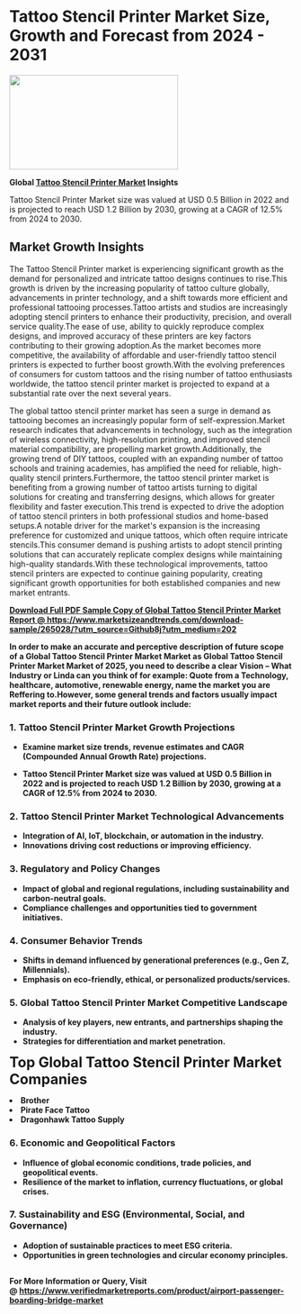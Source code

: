 <H1>Tattoo Stencil Printer Market Size, Growth and Forecast from 2024 - 2031</H1><img class="aligncenter size-medium wp-image-584254" src="https://thirdeyenews.in/wp-content/uploads/2024/09/Global-Market-Research-300x168.jpeg" alt="" width="300" height="168" /><p><strong>Global&nbsp;<a href="https://www.marketsizeandtrends.com/download-sample/265028/?utm_source=Github8j?utm_medium=202">Tattoo Stencil Printer Market</a> Insights</strong></p><p>Tattoo Stencil Printer Market size was valued at USD 0.5 Billion in 2022 and is projected to reach USD 1.2 Billion by 2030, growing at a CAGR of 12.5% from 2024 to 2030.</p><p><h2>Market Growth Insights</h2> <p>The Tattoo Stencil Printer market is experiencing significant growth as the demand for personalized and intricate tattoo designs continues to rise.This growth is driven by the increasing popularity of tattoo culture globally, advancements in printer technology, and a shift towards more efficient and professional tattooing processes.Tattoo artists and studios are increasingly adopting stencil printers to enhance their productivity, precision, and overall service quality.The ease of use, ability to quickly reproduce complex designs, and improved accuracy of these printers are key factors contributing to their growing adoption.As the market becomes more competitive, the availability of affordable and user-friendly tattoo stencil printers is expected to further boost growth.With the evolving preferences of consumers for custom tattoos and the rising number of tattoo enthusiasts worldwide, the tattoo stencil printer market is projected to expand at a substantial rate over the next several years.</p> <p><strong><a href="#"></a></strong></p> <p>The global tattoo stencil printer market has seen a surge in demand as tattooing becomes an increasingly popular form of self-expression.Market research indicates that advancements in technology, such as the integration of wireless connectivity, high-resolution printing, and improved stencil material compatibility, are propelling market growth.Additionally, the growing trend of DIY tattoos, coupled with an expanding number of tattoo schools and training academies, has amplified the need for reliable, high-quality stencil printers.Furthermore, the tattoo stencil printer market is benefiting from a growing number of tattoo artists turning to digital solutions for creating and transferring designs, which allows for greater flexibility and faster execution.This trend is expected to drive the adoption of tattoo stencil printers in both professional studios and home-based setups.A notable driver for the market's expansion is the increasing preference for customized and unique tattoos, which often require intricate stencils.This consumer demand is pushing artists to adopt stencil printing solutions that can accurately replicate complex designs while maintaining high-quality standards.With these technological improvements, tattoo stencil printers are expected to continue gaining popularity, creating significant growth opportunities for both established companies and new market entrants.</p> <p><strong><a href="#"></p><p><span class=""><strong>Download Full PDF Sample Copy of Global Tattoo Stencil Printer Market Report</strong> @ <a href="https://www.marketsizeandtrends.com/download-sample/265028/?utm_source=Github8j?utm_medium=202" target="_blank">https://www.marketsizeandtrends.com/download-sample/265028/?utm_source=Github8j?utm_medium=202</a></span></p><p>In order to make an accurate and perceptive description of future scope of a Global&nbsp;Tattoo Stencil Printer Market Market as Global&nbsp;Tattoo Stencil Printer Market Market of 2025, you need to describe a clear Vision &ndash; What Industry or Linda can you think of for example: Quote from a Technology, healthcare, automotive, renewable energy, name the market you are Reffering to.However, some general trends and factors usually impact market reports and their future outlook include:</p><h3>1.&nbsp;<strong>Tattoo Stencil Printer Market Growth Projections</strong></h3><ul><li>Examine market size trends, revenue estimates and CAGR (Compounded Annual Growth Rate) projections.</li><li><p>Tattoo Stencil Printer Market size was valued at USD 0.5 Billion in 2022 and is projected to reach USD 1.2 Billion by 2030, growing at a CAGR of 12.5% from 2024 to 2030.</p></li></ul><h3>2.&nbsp;<strong>Tattoo Stencil Printer Market Technological Advancements</strong></h3><ul><li>Integration of AI, IoT, blockchain, or automation in the industry.</li><li>Innovations driving cost reductions or improving efficiency.</li></ul><h3>3.&nbsp;<strong>Regulatory and Policy Changes</strong></h3><ul><li>Impact of global and regional regulations, including sustainability and carbon-neutral goals.</li><li>Compliance challenges and opportunities tied to government initiatives.</li></ul><h3>4.&nbsp;<strong>Consumer Behavior Trends</strong></h3><ul><li>Shifts in demand influenced by generational preferences (e.g., Gen Z, Millennials).</li><li>Emphasis on eco-friendly, ethical, or personalized products/services.</li></ul><h3>5.&nbsp;<strong>Global Tattoo Stencil Printer Market Competitive Landscape</strong></h3><ul><li>Analysis of key players, new entrants, and partnerships shaping the industry.</li><li>Strategies for differentiation and market penetration.</li></ul><p data-pm-slice="1 1 []"><span style="color: inherit; font-family: inherit; font-size: 25px;">Top Global Tattoo Stencil Printer Market Companies</span></p><div class="" data-test-id=""><p><li>Brother</li><li> Pirate Face Tattoo</li><li> Dragonhawk Tattoo Supply</li></p></div><h3>6.&nbsp;<strong>Economic and Geopolitical Factors</strong></h3><ul><li>Influence of global economic conditions, trade policies, and geopolitical events.</li><li>Resilience of the market to inflation, currency fluctuations, or global crises.</li></ul><h3>7.&nbsp;<strong>Sustainability and ESG (Environmental, Social, and Governance)</strong></h3><ul><li>Adoption of sustainable practices to meet ESG criteria.</li><li>Opportunities in green technologies and circular economy principles.</li></ul><h2><strong style="font-size: 14px;">For More Information or Query, Visit @&nbsp;</strong><a style="background-color: #ffffff; font-size: 14px;" href="https://www.marketsizeandtrends.com/report/tattoo-stencil-printer-market/" target="_blank">https://www.verifiedmarketreports.com/product/airport-passenger-boarding-bridge-market</a></h2>